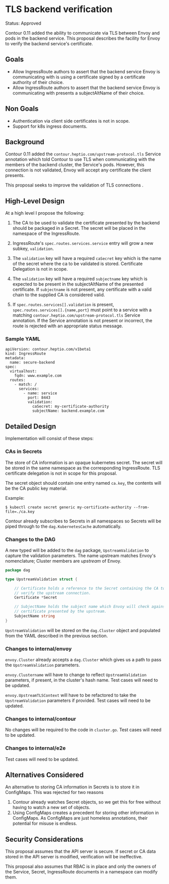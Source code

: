 # TLS backend verification

Status: Approved

Contour 0.11 added the ability to communicate via TLS between Envoy and pods in the backend service.
This proposal describes the facility for Envoy to verify the backend service's certificate.

## Goals

- Allow IngressRoute authors to assert that the backend service Envoy is communicating with is using a certificate signed by a certificate authority of their choice.
- Allow IngressRoute authors to assert that the backend service Envoy is communicating with presents a subjectAltName of their choice.

## Non Goals

- Authentication via client side certificates is not in scope.
- Support for k8s ingress documents.

## Background

Contour 0.11 added the `contour.heptio.com/upstream-protocol.tls` Service annotation which told Contour to use TLS when communicating with the members of the backend cluster, the Service's pods.
However, this connection is not validated, Envoy will accept any certificate the client presents.

This proposal seeks to improve the validation of TLS connections .

## High-Level Design

At a high level I propose the following:

1. The CA to be used to validate the certificate presented by the backend should be packaged in a Secret.
The secret will be placed in the namespace of the IngressRoute.

2. IngressRoute's `spec.routes.services.service` entry will grow a new subkey, `validation`.

3. The `validation` key will have a required `caSecret` key which is the name of the secret where the ca to be validated is stored.
Certificate Delegation is not in scope.

4. The `validation` key will have a required `subjectname` key which is expected to be present in the subjectAltName of the presented certificate.
If `subjectname` is not present, any certificate with a valid chain to the supplied CA is considered valid.

5. If `spec.routes.services[].validation` is present, `spec.routes.services[].{name,port}` must point to a service with a matching `contour.heptio.com/upstream-protocol.tls` Service annotation.
If the Service annotation is not present or incorrect, the route is rejected with an appropriate status message.

### Sample YAML

```
apiVersion: contour.heptio.com/v1beta1
kind: IngressRoute
metadata:
  name: secure-backend
spec:
  virtualhost: 
    fqdn: www.example.com  
  routes:
    - match: /
      services:
        - name: service
          port: 8443
          validation:
            caSecret: my-certificate-authority
            subjectName: backend.example.com 
```

## Detailed Design

Implementation will consist of these steps:

### CAs in Secrets

The store of CA information is an opaque kubernetes secret.
The secret will be stored in the same namespace as the corresponding IngressRoute.
TLS certificate delegation is not in scope for this proposal.

The secret object should contain one entry named `ca.key`, the contents will be the CA public key material.

Example:
```
$ kubectl create secret generic my-certificate-authority --from-file=./ca.key
```

Contour already subscribes to Secrets in all namespaces so Secrets will be piped through to the `dag.KubernetesCache` automatically.

### Changes to the DAG

A new typed will be added to the `dag` package, `UpstreamValidation` to capture the validation parameters.
The name upstream matches Envoy's nomenclature; Cluster members are _upstream_ of Envoy.

```go
package dag

type UpstreamValidation struct {

	// Certificate holds a reference to the Secret containing the CA to be used to
	// verify the upstream connection.
	Certificate *Secret 	

	// SubjectName holds the subject name which Envoy will check against the
	// certificate presented by the upstream.
	SubjectName string
}
```
`UpstreamValidation` will be stored on the `dag.Cluster` object and populated from the YAML described in the previous section.

### Changes to internal/envoy

`envoy.Cluster` already accepts a `dag.Cluster` which gives us a path to pass the `UpstreamValidation` parameters.

`envoy.Clustername` will have to change to reflect `UpstreamValidation` parameters, if present, in the cluster's hash name.
Test cases will need to be updated.

`envoy.UpstreamTLSContext` will have to be refactored to take the `UpstreamValidation` parameters if provided.
Test cases will need to be updated.

### Changes to internal/contour

No changes will be required to the code in `cluster.go`.
Test cases will need to be updated.

### Changes to internal/e2e

Test cases will need to be updated.

## Alternatives Considered

An alternative to storing CA information in Secrets is to store it in ConfigMaps.
This was rejected for two reasons

1. Contour already watches Secret objects, so we get this for free without having to watch a new set of objects.
2. Using ConfigMaps creates a precedent for storing other information in ConfigMaps. As ConfigMaps are just homeless annotations, their potential for misuse is endless.

## Security Considerations

This proposal assumes that the API server is secure.
If secret or CA data stored in the API server is modified, verification will be ineffective.

This proposal also assumes that RBAC is in place and only the owners of the Service, Secret, IngressRoute documents in a namespace can modify them.
